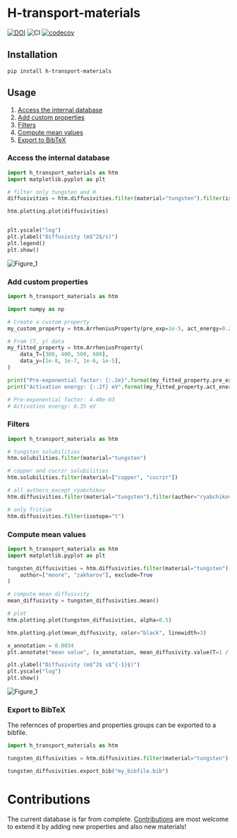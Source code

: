 # H-transport-materials
[![DOI](https://zenodo.org/badge/488195123.svg)](https://zenodo.org/badge/latestdoi/488195123)
![CI](https://github.com/RemDelaporteMathurin/h_transport_materials/actions/workflows/ci.yml/badge.svg)
[![codecov](https://codecov.io/github/RemDelaporteMathurin/h-transport-materials/branch/main/graph/badge.svg?token=zroa7Y8If6)](https://codecov.io/github/RemDelaporteMathurin/h-transport-materials)

## Installation

```
pip install h-transport-materials
```

## Usage

1. [Access the internal database](#access-the-internal-database)  
2. [Add custom properties](#add-custom-properties)  
3. [Filters](#filters)  
4. [Compute mean values](#compute-mean-values)  
5. [Export to BibTeX](#export-to-bibtex)  


### Access the internal database
```python
import h_transport_materials as htm
import matplotlib.pyplot as plt

# filter only tungsten and H
diffusivities = htm.diffusivities.filter(material="tungsten").filter(isotope="h")

htm.plotting.plot(diffusivities)


plt.yscale("log")
plt.ylabel("Diffusivity (m$^2$/s)")
plt.legend()
plt.show()
```
![Figure_1](https://user-images.githubusercontent.com/40028739/169280320-c4d45d9b-7f33-4628-a4fd-72e81be16124.svg)
>
### Add custom properties

```python
import h_transport_materials as htm

import numpy as np

# Create a custom property
my_custom_property = htm.ArrheniusProperty(pre_exp=1e-5, act_energy=0.2)

# From (T, y) data
my_fitted_property = htm.ArrheniusProperty(
    data_T=[300, 400, 500, 600],
    data_y=[1e-8, 1e-7, 1e-6, 1e-5],
)

print("Pre-exponential factor: {:.2e}".format(my_fitted_property.pre_exp))
print("Activation energy: {:.2f} eV".format(my_fitted_property.act_energy))

# Pre-exponential factor: 4.40e-03
# Activation energy: 0.35 eV
```

### Filters

```python
import h_transport_materials as htm

# tungsten solubilities
htm.solubilities.filter(material="tungsten")

# copper and cucrzr solubilities
htm.solubilities.filter(material=["copper", "cucrzr"])

# all_authors_except_ryabchikov
htm.diffusivities.filter(material="tungsten").filter(author="ryabchikov", exclude=True)

# only Tritium
htm.diffusivities.filter(isotope="t")
```

### Compute mean values

```python
import h_transport_materials as htm
import matplotlib.pyplot as plt

tungsten_diffusivities = htm.diffusivities.filter(material="tungsten").filter(
    author=["moore", "zakharov"], exclude=True
)

# compute mean diffusivity
mean_diffusivity = tungsten_diffusivities.mean()

# plot
htm.plotting.plot(tungsten_diffusivities, alpha=0.5)

htm.plotting.plot(mean_diffusivity, color="black", linewidth=3)

x_annotation = 0.0034
plt.annotate("mean value", (x_annotation, mean_diffusivity.value(T=1 / x_annotation)))

plt.ylabel("Diffusivity (m$^2$ s$^{-1}$)")
plt.yscale("log")
plt.show()
```
![Figure_1](https://user-images.githubusercontent.com/40028739/169285178-7cccc183-8ae1-4afe-8e4e-af2d54ac8741.svg)

### Export to BibTeX

The refernces of properties and properties groups can be exported to a bibfile.

```python
import h_transport_materials as htm

tungsten_diffusivities = htm.diffusivities.filter(material="tungsten")

tungsten_diffusivities.export_bib("my_bibfile.bib")

```


# Contributions

The current database is far from complete.
[Contributions](https://github.com/RemDelaporteMathurin/h-transport-materials/issues/new) are most welcome to extend it by adding new properties and also new materials!
